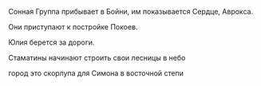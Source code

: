 Сонная Группа прибывает в Бойни, им показывается Сердце, Аврокса.

Они приступают к постройке Покоев.

Юлия берется за дороги.

Стаматины начинают строить  свои лесницы в небо



город это скорлупа для Симона
в восточной степи 

